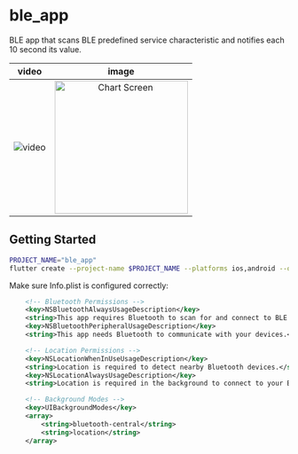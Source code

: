 # ble_app

BLE app that scans BLE predefined service characteristic and notifies each 10 second its value.

|                                           video                                           |                              image                               |
| :---------------------------------------------------------------------------------------: | :--------------------------------------------------------------: |
| ![video](https://github.com/user-attachments/assets/28a94e3c-5876-4349-b3e8-bcbb75b99717) | <img src="./README/preview.webp" alt="Chart Screen" width="240"> |

## Getting Started

```sh
PROJECT_NAME="ble_app"
flutter create --project-name $PROJECT_NAME --platforms ios,android --org org.example $PROJECT_NAME
```

Make sure Info.plist is configured correctly:

```xml
    <!-- Bluetooth Permissions -->
    <key>NSBluetoothAlwaysUsageDescription</key>
    <string>This app requires Bluetooth to scan for and connect to BLE devices.</string>
    <key>NSBluetoothPeripheralUsageDescription</key>
    <string>This app needs Bluetooth to communicate with your devices.</string>

    <!-- Location Permissions -->
    <key>NSLocationWhenInUseUsageDescription</key>
    <string>Location is required to detect nearby Bluetooth devices.</string>
    <key>NSLocationAlwaysUsageDescription</key>
    <string>Location is required in the background to connect to your BLE devices.</string>

    <!-- Background Modes -->
    <key>UIBackgroundModes</key>
    <array>
        <string>bluetooth-central</string>
        <string>location</string>
    </array>
```
